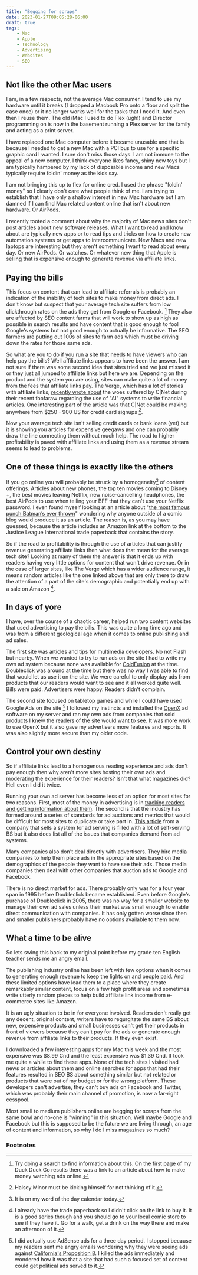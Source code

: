 ```yaml
---
title: "Begging for scraps"
date: 2023-01-27T09:05:28-06:00
draft: true
tags:
    - Mac
    - Apple
    - Technology
    - Advertising
    - Websites
    - SEO
---
```


## Not like the other Mac users

I am, in a few respects, not the average Mac consumer. I tend to use my hardware until it breaks (I dropped a Macbook Pro onto a floor and split the case once) or it no longer works well for the tasks that I need it. And even then I reuse them. The old iMac I used to do Flex (ugh!) and Director programming on is now in the basement running a Plex server for the family and acting as a print server. 

I have replaced one Mac computer before it became unusable and that is because I needed to get a new Mac with a PCI bus to use for a specific graphic card I wanted. I sure don't miss those days. I am not immune to the appeal of a new computer. I think everyone likes fancy, shiny new toys but I am typically hampered by my lack of disposable income and new Macs typically require foldin' money as the kids say. 

I am not bringing this up to flex for online cred. I used the phrase "foldin' money" so I clearly don't care what people think of me. I am trying to establish that I have only a shallow interest in new Mac hardware but I am damned if I can find Mac related content online that isn't about new hardware. Or AirPods. 

I recently tooted a comment about why the majority of Mac news sites don't post articles about new software releases. What I want to read and know about are typically new apps or to read tips and tricks on how to create new automation systems or get apps to intercommunicate. New Macs and new laptops are interesting but they aren't something I want to read about every day. Or new AirPods. Or watches. Or whatever new thing that Apple is selling that is expensive enough to generate revenue via affiliate links.

## Paying the bills

This focus on content that can lead to affiliate referrals is probably an indication of the inability of tech sites to make money from direct ads. I don't know but suspect that your average tech site suffers from low clickthrough rates on the ads they get from Google or Facebook. [^1] They also are affected by SEO content farms that will work to show up as high as possible in search results and have content that is good enough to fool Google's systems but not good enough to actually be informative. The SEO farmers are putting out 100s of sites to farm ads which must be driving down the rates for those same ads. 

So what are you to do if you run a site that needs to have viewers who can help pay the bills? Well affiliate links appears to have been the answer. I am not sure if there was some second idea that sites tried and we just missed it or they just all jumped to affiliate links but here we are. Depending on the product and the system you are using, sites can make quite a lot of money from the fees that affiliate links pay. The Verge, which has a lot of stories with affiliate links, [recently wrote about](https://www.theverge.com/2023/1/19/23562966/cnet-ai-written-stories-red-ventures-seo-marketing) the woes suffered by C|Net during their recent foofaraw regarding the use of "AI" systems to write financial articles. One interesting part of the article was that C|Net could be making anywhere from $250 - 900 US for credit card signups [^2]. 

Now your average tech site isn't selling credit cards or bank loans (yet) but it is showing you articles for expensive geegaws and one can probably draw the line connecting them without much help. The road to higher profitability  is paved with affiliate links and using them as a revenue stream seems to lead to problems.

## One of these things is exactly like the others

If you go online you will probably be struck by a homogeneity[^3] of content offerings. Articles about new phones, the top ten movies coming to Disney +, the best movies leaving Netflix, new noise-cancelling headphones, the best AirPods to use when telling your BFF that they can't use your Netflix password. I even found myself looking at an article about "[the most famous punch Batman’s ever thrown](https://www.polygon.com/23569816/batman-best-punch)" wondering why anyone outside of a comic blog would produce it as an article. The reason is, as you may have guessed, because the article includes an Amazon link at the bottom to the Justice League International trade paperback that contains the story. 

So if the road to profitability is through the use of articles that can justify revenue generating affiliate links then what does that mean for the average tech site? Looking at many of them the answer is that it ends up with readers having very little options for content that won't drive revenue. Or in the case of larger sites, like The Verge which has a wider audience range, it means random articles like the one linked above that are only there to draw the attention of a part of the site's demographic and potentially end up with a sale on Amazon [^4].

## In days of yore

I have, over the course of a chaotic career, helped run two content websites that used advertising to pay the bills. This was quite a long time ago and was from a different geological age when it comes to online publishing and ad sales.

The first site was articles and tips for multimedia developers. No not Flash but nearby. When we wanted to try to run ads on the site I had to write my own ad system because none was available for [ColdFusion](https://en.wikipedia.org/wiki/Adobe_ColdFusion) at the time. Doubleclick was around at the time but there was no way I was able to find that would let us use it on the site. We were careful to only display ads from products that our readers would want to see and it all worked quite well. Bills were paid. Advertisers were happy. Readers didn't complain.

The second site focused on tabletop games and while I could have used Google Ads on the site [^5] I followed my instincts and installed the [OpenX](https://en.wikipedia.org/wiki/OpenX_(company)) ad software on my server and ran my own ads from companies that sold products I knew the readers of the site would want to see. It was more work to use OpenX but it also gave my advertisers more features and reports. It was also slightly more secure than my older code.

## Control your own destiny

So if affiliate links lead to a homogenous reading experience and ads don't pay enough then why aren't more sites hosting their own ads and moderating the experience for their readers? Isn't that what magazines did? Hell even I did it twice. 

Running your own ad server has become less of an option for most sites for two reasons. First, most of the money in advertising is in [tracking readers and getting information about them](https://news.ycombinator.com/item?id=10221859). The second is that the industry has formed around a series of standards for ad auctions and metrics that would be difficult for most sites to duplicate or take part in. [This article](https://www.kevel.com/blog/build-ad-server-hidden-costs) from a company that sells a system for ad serving is filled with a lot of self-serving BS but it also does list all of the issues that companies demand from ad systems.

Many companies also don't deal directly with advertisers. They hire media companies to help them place ads in the appropriate sites based on the demographics of the people they want to have see their ads. Those media companies then deal with other companies that auction ads to Google and Facebook. 

There is no direct market for ads. There probably only was for a four year span in 1995 before Doubleclick became established. Even before Google's purchase of Doubleclick in 2005, there was no way for a smaller website to manage their own ad sales unless their market was small enough to enable direct communication with companies. It has only gotten worse since then and smaller publishers probably have no options available to them now.

## What a time to be alive

So lets swing this back to my original point before my grade ten English teacher sends me an angry email.

The publishing industry online has been left with few options when it comes to generating enough revenue to keep the lights on and people paid. And these limited options have lead them to a place where they create remarkably similar content, focus on a few high profit areas and sometimes write utterly random pieces to help build affiliate link income from e-commerce sites like Amazon.

It is an ugly situation to be in for everyone involved. Readers don't really get any decent, original content, writers have to regurgitate the same BS about new, expensive products and small businesses can't get their products in front of viewers because they can't pay for the ads or generate enough revenue from affiliate links to their products. If they even exist.

I downloaded a few interesting apps for my Mac this week and the most expensive was $8.99 Cnd and the least expensive was $1.39 Cnd. It took me quite a while to find these apps. None of the tech sites I visited had news or articles about them and online searches for apps that had their features resulted in SEO BS about something similar but not related or products that were out of my budget or for the wrong platform. These developers can't advertise, they can't buy ads on Facebook and Twitter, which was probably their main channel of promotion, is now a far-right cesspool. 

Most small to medium publishers online are begging for scraps from the same bowl and no-one is "winning" in this situation.  Well maybe Google and Facebook but this is supposed to be the future we are living through, an age of content and information, so why I do I miss magazines so much? 

### Footnotes

[^1]: Try doing a search to find information about this. On the first page of my Duck Duck Go results there was a link to an article about how to make money watching ads online. 

[^2]: Halsey Minor must be kicking himself for not thinking of it. 

[^3]: It is on my word of the day calendar today. 

[^4]: I already have the trade paperback so I didn't click on the link to buy it. It is a good series though and you should go to your local comic store to see if they have it. Go for a walk, get a drink on the way there and make an afternoon of it. 

[^5]: I did actually use AdSense ads for a three day period. I stopped because my readers sent me angry emails wondering why they were seeing ads against [California's Proposition 8](https://en.wikipedia.org/wiki/2008_California_Proposition_8). I killed the ads immediately and wondered how it was that a site that had such a focused set of content could get political ads served to it. 






